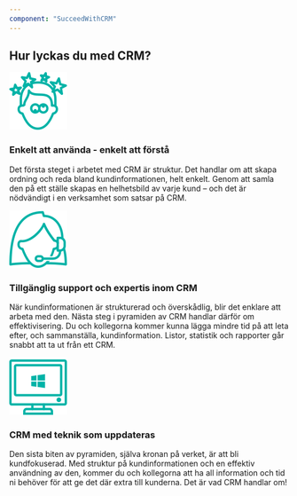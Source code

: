 ```yaml
---
component: "SucceedWithCRM"
---
```


<div class="text-center">
<h2> Hur lyckas du med CRM? </h2>
</div>

![alt](./dizzy-person.svg)

### Enkelt att använda - enkelt att förstå

Det första steget i arbetet med CRM är struktur. Det handlar om att skapa ordning och reda bland kundinformationen, helt enkelt. Genom att samla den på ett ställe skapas en helhetsbild av varje kund – och det är nödvändigt i en verksamhet som satsar på CRM.

![alt](./assistant.svg)

### Tillgänglig support och expertis inom CRM

När kundinformationen är strukturerad och överskådlig, blir det enklare att arbeta med den. Nästa steg i pyramiden av CRM handlar därför om effektivisering. Du och kollegorna kommer kunna lägga mindre tid på att leta efter, och sammanställa, kundinformation. Listor, statistik och rapporter går snabbt att ta ut från ett CRM.

![alt](./windows-client.svg)

### CRM med teknik som uppdateras

Den sista biten av pyramiden, själva kronan på verket, är att bli kundfokuserad. Med struktur på kundinformationen och en effektiv användning av den, kommer du och kollegorna att ha all information och tid ni behöver för att ge det där extra till kunderna. Det är vad CRM handlar om!